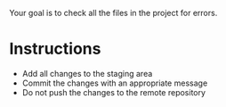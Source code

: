 Your goal is to check all the files in the project for errors.

# Instructions

- Add all changes to the staging area
- Commit the changes with an appropriate message
- Do not push the changes to the remote repository
